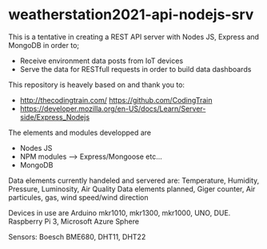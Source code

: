 # weatherstation2021-api-nodejs-srv

This is a tentative in creating a REST API server with Nodes JS, Express and MongoDB in order to;
- Receive environment data posts from IoT devices
- Serve the data for RESTfull requests in order to build data dashboards

This repository is heavely based on and thank you to:
- http://thecodingtrain.com/ https://github.com/CodingTrain
- https://developer.mozilla.org/en-US/docs/Learn/Server-side/Express_Nodejs


The elements and modules developped are
- Nodes JS
- NPM modules --> Express/Mongoose etc...
- MongoDB

Data elements currently handeled and servered are: Temperature, Humidity, Pressure, Luminosity, Air Quality
Data elements planned, Giger counter, Air particules, gas, wind speed/wind direction

Devices in use are Arduino mkr1010, mkr1300, mkr1000, UNO, DUE. Raspberry Pi 3, Microsoft Azure Sphere

Sensors: Boesch BME680, DHT11, DHT22
